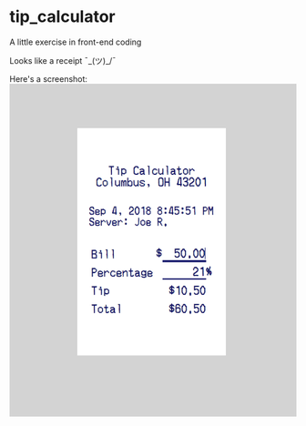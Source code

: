 # tip_calculator
A little exercise in front-end coding

Looks like a receipt ¯\_(ツ)_/¯

Here's a screenshot:
![screen shot of it looking like a receipt](screenshot.png)
